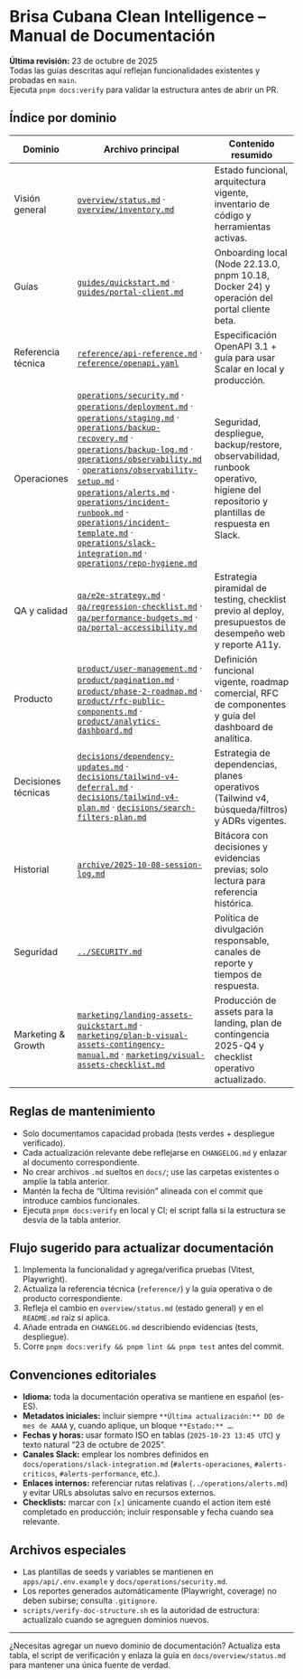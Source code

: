 # Brisa Cubana Clean Intelligence – Manual de Documentación

**Última revisión:** 23 de octubre de 2025  
Todas las guías descritas aquí reflejan funcionalidades existentes y probadas en `main`.  
Ejecuta `pnpm docs:verify` para validar la estructura antes de abrir un PR.

## Índice por dominio

| Dominio             | Archivo principal                                                                                                                                                                                                                                                                                                                                                                                                                                                                                                                                                                                                                                                                                                                                                     | Contenido resumido                                                                                                                    |
| ------------------- | --------------------------------------------------------------------------------------------------------------------------------------------------------------------------------------------------------------------------------------------------------------------------------------------------------------------------------------------------------------------------------------------------------------------------------------------------------------------------------------------------------------------------------------------------------------------------------------------------------------------------------------------------------------------------------------------------------------------------------------------------------------------- | ------------------------------------------------------------------------------------------------------------------------------------- |
| Visión general      | [`overview/status.md`](overview/status.md) · [`overview/inventory.md`](overview/inventory.md)                                                                                                                                                                                                                                                                                                                                                                                                                                                                                                                                                                                                                                                                         | Estado funcional, arquitectura vigente, inventario de código y herramientas activas.                                                  |
| Guías               | [`guides/quickstart.md`](guides/quickstart.md) · [`guides/portal-client.md`](guides/portal-client.md)                                                                                                                                                                                                                                                                                                                                                                                                                                                                                                                                                                                                                                                                 | Onboarding local (Node 22.13.0, pnpm 10.18, Docker 24) y operación del portal cliente beta.                                           |
| Referencia técnica  | [`reference/api-reference.md`](reference/api-reference.md) · [`reference/openapi.yaml`](reference/openapi.yaml)                                                                                                                                                                                                                                                                                                                                                                                                                                                                                                                                                                                                                                                       | Especificación OpenAPI 3.1 + guía para usar Scalar en local y producción.                                                             |
| Operaciones         | [`operations/security.md`](operations/security.md) · [`operations/deployment.md`](operations/deployment.md) · [`operations/staging.md`](operations/staging.md) · [`operations/backup-recovery.md`](operations/backup-recovery.md) · [`operations/backup-log.md`](operations/backup-log.md) · [`operations/observability.md`](operations/observability.md) · [`operations/observability-setup.md`](operations/observability-setup.md) · [`operations/alerts.md`](operations/alerts.md) · [`operations/incident-runbook.md`](operations/incident-runbook.md) · [`operations/incident-template.md`](operations/incident-template.md) · [`operations/slack-integration.md`](operations/slack-integration.md) · [`operations/repo-hygiene.md`](operations/repo-hygiene.md) | Seguridad, despliegue, backup/restore, observabilidad, runbook operativo, higiene del repositorio y plantillas de respuesta en Slack. |
| QA y calidad        | [`qa/e2e-strategy.md`](qa/e2e-strategy.md) · [`qa/regression-checklist.md`](qa/regression-checklist.md) · [`qa/performance-budgets.md`](qa/performance-budgets.md) · [`qa/portal-accessibility.md`](qa/portal-accessibility.md)                                                                                                                                                                                                                                                                                                                                                                                                                                                                                                                                       | Estrategia piramidal de testing, checklist previo al deploy, presupuestos de desempeño web y reporte A11y.                            |
| Producto            | [`product/user-management.md`](product/user-management.md) · [`product/pagination.md`](product/pagination.md) · [`product/phase-2-roadmap.md`](product/phase-2-roadmap.md) · [`product/rfc-public-components.md`](product/rfc-public-components.md) · [`product/analytics-dashboard.md`](product/analytics-dashboard.md)                                                                                                                                                                                                                                                                                                                                                                                                                                              | Definición funcional vigente, roadmap comercial, RFC de componentes y guía del dashboard de analítica.                                |
| Decisiones técnicas | [`decisions/dependency-updates.md`](decisions/dependency-updates.md) · [`decisions/tailwind-v4-deferral.md`](decisions/tailwind-v4-deferral.md) · [`decisions/tailwind-v4-plan.md`](decisions/tailwind-v4-plan.md) · [`decisions/search-filters-plan.md`](decisions/search-filters-plan.md)                                                                                                                                                                                                                                                                                                                                                                                                                                                                           | Estrategia de dependencias, planes operativos (Tailwind v4, búsqueda/filtros) y ADRs vigentes.                                        |
| Historial           | [`archive/2025-10-08-session-log.md`](archive/2025-10-08-session-log.md)                                                                                                                                                                                                                                                                                                                                                                                                                                                                                                                                                                                                                                                                                              | Bitácora con decisiones y evidencias previas; solo lectura para referencia histórica.                                                 |
| Seguridad           | [`../SECURITY.md`](../SECURITY.md)                                                                                                                                                                                                                                                                                                                                                                                                                                                                                                                                                                                                                                                                                                                                    | Política de divulgación responsable, canales de reporte y tiempos de respuesta.                                                       |
| Marketing & Growth  | [`marketing/landing-assets-quickstart.md`](marketing/landing-assets-quickstart.md) · [`marketing/plan-b-visual-assets-contingency-manual.md`](marketing/plan-b-visual-assets-contingency-manual.md) · [`marketing/visual-assets-checklist.md`](marketing/visual-assets-checklist.md)                                                                                                                                                                                                                                                                                                                                                                                                                                                                                  | Producción de assets para la landing, plan de contingencia 2025-Q4 y checklist operativo actualizado.                                 |

## Reglas de mantenimiento

- Solo documentamos capacidad probada (tests verdes + despliegue verificado).
- Cada actualización relevante debe reflejarse en `CHANGELOG.md` y enlazar al documento correspondiente.
- No crear archivos `.md` sueltos en `docs/`; use las carpetas existentes o amplíe la tabla anterior.
- Mantén la fecha de “Última revisión” alineada con el commit que introduce cambios funcionales.
- Ejecuta `pnpm docs:verify` en local y CI; el script falla si la estructura se desvía de la tabla anterior.

## Flujo sugerido para actualizar documentación

1. Implementa la funcionalidad y agrega/verifica pruebas (Vitest, Playwright).
2. Actualiza la referencia técnica (`reference/`) y la guía operativa o de producto correspondiente.
3. Refleja el cambio en `overview/status.md` (estado general) y en el `README.md` raíz si aplica.
4. Añade entrada en `CHANGELOG.md` describiendo evidencias (tests, despliegue).
5. Corre `pnpm docs:verify && pnpm lint && pnpm test` antes del commit.

## Convenciones editoriales

- **Idioma:** toda la documentación operativa se mantiene en español (es-ES).
- **Metadatos iniciales:** incluir siempre `**Última actualización:** DD de mes de AAAA` y, cuando aplique, un bloque `**Estado:** …`.
- **Fechas y horas:** usar formato ISO en tablas (`2025-10-23 13:45 UTC`) y texto natural “23 de octubre de 2025”.
- **Canales Slack:** emplear los nombres definidos en `docs/operations/slack-integration.md` (`#alerts-operaciones`, `#alerts-criticos`, `#alerts-performance`, etc.).
- **Enlaces internos:** referenciar rutas relativas (`../operations/alerts.md`) y evitar URLs absolutas salvo en recursos externos.
- **Checklists:** marcar con `[x]` únicamente cuando el action item esté completado en producción; incluir responsable y fecha cuando sea relevante.

## Archivos especiales

- Las plantillas de seeds y variables se mantienen en `apps/api/.env.example` y `docs/operations/security.md`.
- Los reportes generados automáticamente (Playwright, coverage) no deben subirse; consulta `.gitignore`.
- `scripts/verify-doc-structure.sh` es la autoridad de estructura: actualízalo cuando se agreguen dominios nuevos.

---

¿Necesitas agregar un nuevo dominio de documentación? Actualiza esta tabla, el script de verificación y enlaza la guía en `docs/overview/status.md` para mantener una única fuente de verdad.
